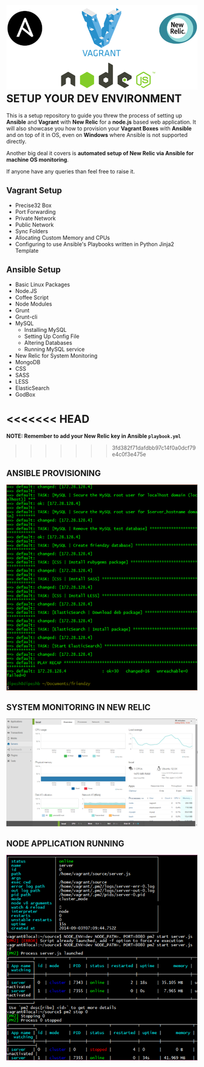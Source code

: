 ![Alt](https://raw.githubusercontent.com/Dev-Dipesh/Vagrant-Ansible-NewRelic-setup-for-Node.Js-on-both-Windows-and-Linux/master/img/ansibleVagrantNodeRelic.png)
SETUP YOUR DEV ENVIRONMENT
==========================

This is a setup repository to guide you threw the process of setting up **Ansible** and **Vagrant** with **New Relic** for a **node.js** based web application. It will also showcase you how to provision your **Vagrant Boxes** with **Ansible** and on top of it in OS, even on **Windows** where Ansible is not supported directly.

Another big deal it covers is **automated setup of New Relic via Ansible for machine OS monitoring**.

If anyone have any queries than feel free to raise it.

Vagrant Setup
-------------

 - Precise32 Box
 - Port Forwarding
 - Private Network
 - Public Network
 - Sync Folders
 - Allocating Custom Memory and CPUs
 - Configuring to use Ansible's Playbooks written in Python Jinja2 Template

Ansible Setup
-------------

 - Basic Linux Packages
 - Node.JS
 - Coffee Script
 - Node Modules
 - Grunt
 - Grunt-cli
 - MySQL
    - Installing MySQL
    - Setting Up Config File
    - Altering Databases
    - Running MySQL service
 - New Relic for System Monitoring
 - MongoDB
 - CSS
 - SASS
 - LESS
 - ElasticSearch
 - GodBox

<<<<<<< HEAD
=======
 **NOTE: Remember to add your New Relic key in Ansible `playbook.yml`**
>>>>>>> 3fd382f71dafdbb97c14f0a0dcf79e4c0f3e475e

ANSIBLE PROVISIONING
--------------------
![Alt](https://raw.githubusercontent.com/Dev-Dipesh/Vagrant-Ansible-NewRelic-setup-for-Node.Js-on-both-Windows-and-Linux/master/img/Ansible%20Server%20Box%20Setup.png)

SYSTEM MONITORING IN NEW RELIC
------------------------------
![Alt](https://raw.githubusercontent.com/Dev-Dipesh/Vagrant-Ansible-NewRelic-setup-for-Node.Js-on-both-Windows-and-Linux/master/img/2014-09-10%2013_58_02-local%20-%20New%20Relic.png)

NODE APPLICATION RUNNING
------------------------
![Alt](https://raw.githubusercontent.com/Dev-Dipesh/Vagrant-Ansible-NewRelic-setup-for-Node.Js-on-both-Windows-and-Linux/master/img/2014-09-03%2016_29_18-PM2%20Running%20clusters.png)
